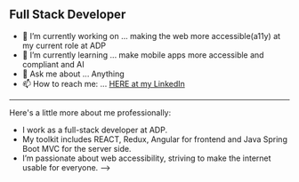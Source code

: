 ## Full Stack Developer 

- 🔭 I’m currently working on ... making the web more accessible(a11y) at my current role at ADP
- 🌱 I’m currently learning ... make mobile apps more accessible and compliant and AI
- 💬 Ask me about ... Anything 
- 📫 How to reach me: ... [HERE at my LinkedIn](https://www.linkedin.com/in/raul-alvarado-354822235)
---

Here's a little more about me professionally:
- I work as a full-stack developer at ADP.
- My toolkit includes REACT, Redux, Angular for frontend and Java Spring Boot MVC for the server side.
- I’m passionate about web accessibility, striving to make the internet usable for everyone.
-->
<!--
**Raulito1/Raulito1** is a ✨ _special_ ✨ repository because its `README.md` (this file) appears on your GitHub profile.


